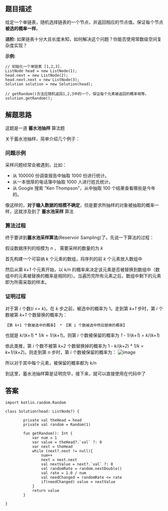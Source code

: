## 题目描述

给定一个单链表，随机选择链表的一个节点，并返回相应的节点值。保证每个节点**被选的概率一样**。

**进阶:**
如果链表十分大且长度未知，如何解决这个问题？你能否使用常数级空间复杂度实现？

**示例:**


```
// 初始化一个单链表 [1,2,3].
ListNode head = new ListNode(1);
head.next = new ListNode(2);
head.next.next = new ListNode(3);
Solution solution = new Solution(head);

// getRandom()方法应随机返回1,2,3中的一个，保证每个元素被返回的概率相等。
solution.getRandom();
```

## 解题思路

这题是一道 **蓄水池抽样** 算法题

关于蓄水池抽样，简单介绍几个例子：

### 问题示例

采样问题经常会被遇到，比如：

- 从 100000 份调查报告中抽取 1000 份进行统计。
- 从一本很厚的电话簿中抽取 1000 人进行姓氏统计。
- 从 Google 搜索 "Ken Thompson"，从中抽取 100 个结果查看哪些是今年的。

像这样的，**对于输入数据的规模不确定**，但是要求所抽样的对象被抽取的概率一样，这就涉及到了 **蓄水池采样** 算法

### 算法过程
终于要讲到**蓄水池采样算法**(Reservoir Sampling)了。先说一下算法的过程：

假设数据序列的规模为 *n* ， 需要采样的数量的为 *k* 

首先构建一个可容纳 *k* 个元素的数组，将序列的前 *k* 个元素放入数组中

然后从第 *k+1* 个元素开始，以 *k/n* 的概率来决定该元素是否被替换到数组中（数组中的元素被替换的概率是相同的）。当遍历完所有元素之后，数组中剩下的元素即为所需采取的样本。

### 证明过程

对于第 *i* 个数(*i <= k*)。在 *k* 步之前，被选中的概率为 1。走到第 *k+1* 步时，第 *i* 个数被第 *k+1* 个数替换的概率为：

    【第 k+1 个数被选中的概率】 * 【第 i 个数被选中然后替换的概率】

也就是 *k*/(*k+1*) * *1/k* = *1*/(*k+1*)。则第 *i* 个数被保留的概率为 *1* - *1*/(*k+1*) = *k*/(*k+1*)

依此类推，第 *i* 个数不被第 *k+2* 个数替换掉的概率为 1 - *k*/(*k+2*) * *1/k* = *k+1*/(*k+2*)。则走到第 *n* 步时，第 *i* 个数被保留的概率为：
![image](https://user-images.githubusercontent.com/30992818/72140924-c3d3bd00-33cc-11ea-8e87-0e7a554ba8c4.png)

所以对于其中每个元素，被保留的概率都为 *k/n*

到这里，蓄水池抽样算是证明完毕，接下来，就可以直接使用在代码中了

## 答案


```
import kotlin.random.Random

class Solution(head: ListNode?) {
    
        private val theHead = head
        private val random = Random(1)

        fun getRandom(): Int {
            var num = 1
            var value = theHead?.`val` ?: 0
            var next = theHead
            while (next?.next != null){
                num++
                next = next.next
                val nextValue = next?.`val` ?: 0
                val randomRate = random.nextDouble()
                val rate = 1.0 / num
                val needChanged = randomRate <= rate
                if(needChanged) value = nextValue
            }
            return value
        }

}
```

